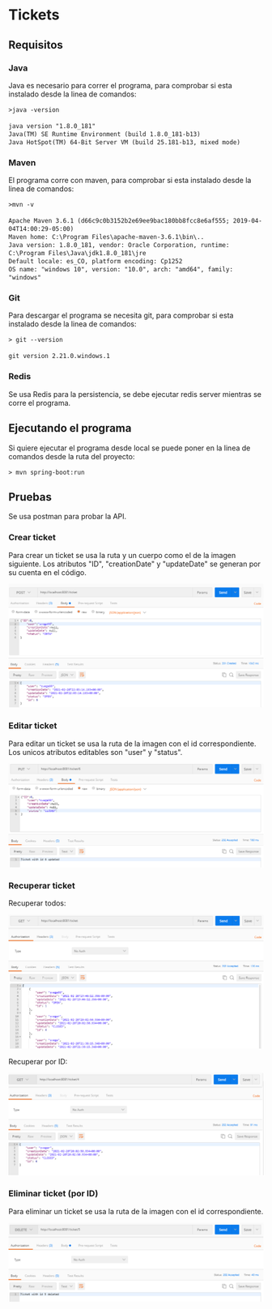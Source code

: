 # Tickets

## Requisitos

### Java
 Java es necesario para correr el programa, para comprobar si esta instalado desde la linea de comandos:

```
>java -version

java version "1.8.0_181"
Java(TM) SE Runtime Environment (build 1.8.0_181-b13)
Java HotSpot(TM) 64-Bit Server VM (build 25.181-b13, mixed mode)
```

### Maven
El programa corre con maven, para comprobar si esta instalado desde la linea de comandos:

```
>mvn -v

Apache Maven 3.6.1 (d66c9c0b3152b2e69ee9bac180bb8fcc8e6af555; 2019-04-04T14:00:29-05:00)
Maven home: C:\Program Files\apache-maven-3.6.1\bin\..
Java version: 1.8.0_181, vendor: Oracle Corporation, runtime: C:\Program Files\Java\jdk1.8.0_181\jre
Default locale: es_CO, platform encoding: Cp1252
OS name: "windows 10", version: "10.0", arch: "amd64", family: "windows"
```

### Git
Para descargar el programa se necesita git, para comprobar si esta instalado desde la linea de comandos:

```
> git --version

git version 2.21.0.windows.1
```

### Redis
Se usa Redis para la persistencia, se debe ejecutar redis server mientras se corre el programa.

## Ejecutando el programa

Si quiere ejecutar el programa desde local se puede poner en la linea de comandos desde la ruta del proyecto:

```
> mvn spring-boot:run 

```

## Pruebas

Se usa postman para probar la API.

### Crear ticket

Para crear un ticket se usa la ruta y un cuerpo como el de la imagen siguiente. Los atributos "ID", "creationDate" y "updateDate" se generan por su cuenta en el código.


![alt text](img/1.PNG)


### Editar ticket

Para editar un ticket se usa la ruta de la imagen con el id correspondiente. Los unicos atributos editables son "user" y "status".

![alt text](img/2.PNG)

### Recuperar ticket

Recuperar todos:

![alt text](img/3.PNG)

Recuperar por ID:

![alt text](img/4.PNG)

### Eliminar ticket (por ID)

Para eliminar un ticket se usa la ruta de la imagen con el id correspondiente.

![alt text](img/5.PNG)
